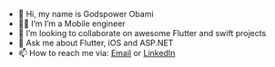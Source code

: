  - 👋 Hi, my name is Godspower Obami 
 - 🧑‍💻 I’m I’m a Mobile engineer
 - 👯 I’m looking to collaborate on awesome Flutter and swift projects
 - 💬 Ask me about Flutter, iOS and ASP.NET
 - 📫 How to reach me via:
[Email](godspowerobami@gmail.com) or
[LinkedIn](https://www.linkedin.com/in/godspowerobami)

